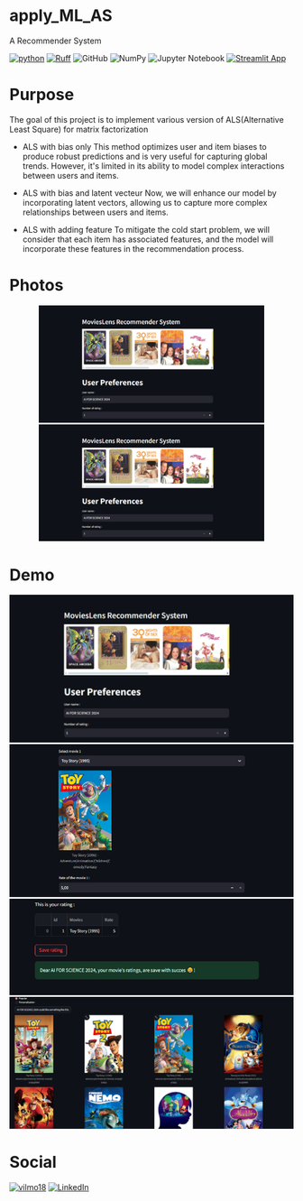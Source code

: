 # apply_ML_AS
A Recommender System

[![python](https://img.shields.io/badge/Python-14354C?style=for-the-badge&logo=python&logoColor=white)](https://www.python.org)
[![Ruff](https://img.shields.io/endpoint?url=https://raw.githubusercontent.com/astral-sh/ruff/main/assets/badge/v2.json)](https://github.com/astral-sh/ruff)
![GitHub](https://img.shields.io/badge/github-%23121011.svg?style=for-the-badge&logo=github&logoColor=white)
![NumPy](https://img.shields.io/badge/numpy-%23013243.svg?style=for-the-badge&logo=numpy&logoColor=white)
![Jupyter Notebook](https://img.shields.io/badge/jupyter-%23FA0F00.svg?style=for-the-badge&logo=jupyter&logoColor=white)
[![Streamlit App](https://static.streamlit.io/badges/streamlit_badge_black_white.svg)](https://ml-at-scale-movies-lens-recommender-system.streamlit.app)

# Purpose 
The goal of this project is to implement various version of ALS(Alternative Least Square) for matrix factorization
- ALS with bias only
This method optimizes user and item biases to produce robust predictions and is very useful for capturing global trends. However, it's limited in its ability to model complex interactions between users and items.

- ALS with bias and latent vecteur
Now, we will enhance our model by incorporating latent vectors, allowing us to capture more complex relationships between users and items.

- ALS with adding feature
 To mitigate the cold start problem, we will consider that each item has associated features, and the model will incorporate these features in the recommendation process.

# Photos
<p align="center">
  <img src="file_readme/info.png" alt="Photo 1" width="400"/>
  <img src="file_readme/info.png" alt="Photo 2" width="400"/>
</p>

 
# Demo
![Photo](file_readme/info.png)
![Photo](file_readme/rating.png)
![Photo](file_readme/saving.png)
![Photo](file_readme/prediction.png)


# Social
[![vilmo18](https://img.shields.io/badge/GitHub-100000?style=for-the-badge&logo=github&logoColor=white)](https://github.com/Vilmo18)
[![LinkedIn](https://img.shields.io/badge/LinkedIn-0077B5?style=for-the-badge&logo=linkedin&logoColor=white)](https://www.linkedin.com/in/yvan-carr%C3%A9-8230442b1/)





